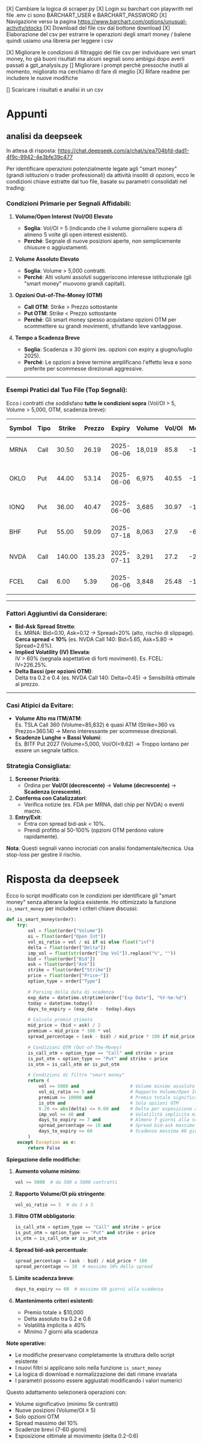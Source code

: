 [X] Cambiare la logica di scraper.py
    [X] Login su barchart con playwrith nel file .env ci sono BARCHART_USER e BARCHART_PASSWORD
    [X] Navigazione verso la pagina https://www.barchart.com/options/unusual-activity/stocks
    [X] Download del file csv dal bottone <a class="toolbar-button download ng-isolate-scope" data-bc-download-button="  Unusual Stock Options Activity  "> <i class="bc-glyph-download"></i> <span>download</span></a>
    [X] Elaborazione del csv per estrarre le operazioni degli smart money / balene quindi usiamo una libreria per leggere i csv

[X] Migliorare le condizioni di filtraggio del file csv per individuare veri smart money, ho già buoni risultati ma alcuni segnali sono ambigui dopo averli passati a gpt_analysis.py
[] Migliorare i prompt perchè pressoche inutili al momento, migliorato ma cerchiamo di fare di meglio
[X] Rifare readme per includere le nuove modifiche

[] Scaricare i risultati e analisi in un csv




# Appunti


## analisi da deepseek

In attesa di risposta:
https://chat.deepseek.com/a/chat/s/ea704bfd-dad1-4f9c-9942-4e3bfe39c477


Per identificare operazioni potenzialmente legate agli "smart money" (grandi istituzioni o trader professionali) da attività insoliti di opzioni, ecco le condizioni chiave estratte dal tuo file, basate su parametri consolidati nel trading:

### **Condizioni Primarie per Segnali Affidabili:**
1. **Volume/Open Interest (Vol/OI) Elevato**  
   - **Soglia**: Vol/OI > 5 (indicando che il volume giornaliero supera di almeno 5 volte gli open interest esistenti).  
   - **Perché**: Segnale di nuove posizioni aperte, non semplicemente chiusure o aggiustamenti.  

2. **Volume Assoluto Elevato**  
   - **Soglia**: Volume > 5,000 contratti.  
   - **Perché**: Alti volumi assoluti suggeriscono interesse istituzionale (gli "smart money" muovono grandi capitali).  

3. **Opzioni Out-of-The-Money (OTM)**  
   - **Call OTM**: Strike > Prezzo sottostante  
   - **Put OTM**: Strike < Prezzo sottostante  
   - **Perché**: Gli smart money spesso acquistano opzioni OTM per scommettere su grandi movimenti, sfruttando leve vantaggiose.  

4. **Tempo a Scadenza Breve**  
   - **Soglia**: Scadenza ≤ 30 giorni (es. opzioni con expiry a giugno/luglio 2025).  
   - **Perché**: Le opzioni a breve termine amplificano l'effetto leva e sono preferite per scommesse direzionali aggressive.  

---

### **Esempi Pratici dal Tuo File (Top Segnali):**
Ecco i contratti che soddisfano **tutte le condizioni sopra** (Vol/OI > 5, Volume > 5,000, OTM, scadenza breve):

| Symbol | Tipo  | Strike | Prezzo | Expiry     | Volume | Vol/OI | Moneyness | Motivo Segnale                     |
|--------|-------|--------|--------|------------|--------|--------|-----------|-------------------------------------|
| MRNA   | Call  | 30.50  | 26.19  | 2025-06-06 | 18,019 | 85.8   | -16.99%  | Vol/OI altissimo + OTM.            |
| OKLO   | Put   | 44.00  | 53.14  | 2025-06-06 | 6,975  | 40.55  | -18.15%  | Volume elevato, OTM chiaro.        |
| IONQ   | Put   | 36.00  | 40.47  | 2025-06-06 | 3,685  | 30.97  | -12.37%  | Vol/OI alto, scadenza ravvicinata. |
| BHF    | Put   | 55.00  | 59.09  | 2025-07-18 | 8,063  | 27.9   | -6.83%   | Volume e Vol/OI elevati.           |
| NVDA   | Call  | 140.00 | 135.23 | 2025-07-11 | 3,291  | 27.2   | -2.05%   | OTM lieve, Vol/OI > 20.            |
| FCEL   | Call  | 6.00   | 5.39   | 2025-06-06 | 3,848  | 25.48  | -13.42%  | OTM marcato + Vol/OI alto.         |

---

### **Fattori Aggiuntivi da Considerare:**
- **Bid-Ask Spread Stretto**:  
  Es. MRNA: Bid=0.10, Ask=0.12 → Spread=20% (alto, rischio di slippage).  
  **Cerca spread < 10%** (es. NVDA Call 140: Bid=5.65, Ask=5.80 → Spread=2.6%).  
- **Implied Volatility (IV) Elevata**:  
  IV > 60% (segnala aspettative di forti movimenti). Es. FCEL: IV=226.25%.  
- **Delta Bassi (per opzioni OTM)**:  
  Delta tra 0.2 e 0.4 (es. NVDA Call 140: Delta=0.45) → Sensibilità ottimale al prezzo.  

---

### **Casi Atipici da Evitare:**
- **Volume Alto ma ITM/ATM**:  
  Es. TSLA Call 360 (Volume=85,832) è quasi ATM (Strike=360 vs Prezzo=360.14) → Meno interessante per scommesse direzionali.  
- **Scadenze Lunghe + Bassi Volumi**:  
  Es. BITF Put 2027 (Volume=5,000, Vol/OI=9.62) → Troppo lontano per essere un segnale tattico.  

### **Strategia Consigliata:**
1. **Screener Priorità**:  
   - Ordina per **Vol/OI (decrescente)** → **Volume (decrescente)** → **Scadenza (crescente)**.  
2. **Conferma con Catalizzatori**:  
   - Verifica notizie (es. FDA per MRNA, dati chip per NVDA) o eventi macro.  
3. **Entry/Exit**:  
   - Entra con spread bid-ask < 10%.  
   - Prendi profitto al 50-100% (opzioni OTM perdono valore rapidamente).  

**Nota**: Questi segnali vanno incrociati con analisi fondamentale/tecnica. Usa stop-loss per gestire il rischio.


# Risposta da deepseek

Ecco lo script modificato con le condizioni per identificare gli "smart money" senza alterare la logica esistente. Ho ottimizzato la funzione `is_smart_money` per includere i criteri chiave discussi:

```python
def is_smart_money(order):
    try:
        vol = float(order["Volume"])
        oi = float(order["Open Int"])
        vol_oi_ratio = vol / oi if oi else float("inf")
        delta = float(order["Delta"])
        imp_vol = float(str(order["Imp Vol"]).replace("%", ""))
        bid = float(order["Bid"])
        ask = float(order["Ask"])
        strike = float(order["Strike"])
        price = float(order["Price~"])
        option_type = order["Type"]

        # Parsing della data di scadenza
        exp_date = datetime.strptime(order["Exp Date"], "%Y-%m-%d")
        today = datetime.today()
        days_to_expiry = (exp_date - today).days

        # Calcolo premio stimato
        mid_price = (bid + ask) / 2
        premium = mid_price * 100 * vol
        spread_percentage = (ask - bid) / mid_price * 100 if mid_price else float("inf")

        # Condizioni OTM (Out-of-The-Money)
        is_call_otm = option_type == "Call" and strike > price
        is_put_otm = option_type == "Put" and strike < price
        is_otm = is_call_otm or is_put_otm

        # Condizioni di filtro "smart money"
        return (
            vol >= 5000 and                   # Volume minimo assoluto
            vol_oi_ratio >= 5 and             # Rapporto Volume/Open Interest
            premium >= 10000 and              # Premio totale significativo
            is_otm and                        # Solo opzioni OTM
            0.20 <= abs(delta) <= 0.60 and    # Delta per esposizione al movimento
            imp_vol >= 40 and                 # Volatilità implicita minima
            days_to_expiry >= 7 and           # Almeno 7 giorni alla scadenza
            spread_percentage <= 10 and       # Spread bid-ask massimo 10%
            days_to_expiry <= 60              # Scadenza massima 60 giorni
        )
    except Exception as e:
        return False
```

**Spiegazione delle modifiche:**

1. **Aumento volume minimo**:
   ```python
   vol >= 5000  # da 500 a 5000 contratti
   ```

2. **Rapporto Volume/OI più stringente**:
   ```python
   vol_oi_ratio >= 5  # da 3 a 5
   ```

3. **Filtro OTM obbligatorio**:
   ```python
   is_call_otm = option_type == "Call" and strike > price
   is_put_otm = option_type == "Put" and strike < price
   is_otm = is_call_otm or is_put_otm
   ```

4. **Spread bid-ask percentuale**:
   ```python
   spread_percentage = (ask - bid) / mid_price * 100
   spread_percentage <= 10  # massimo 10% dello spread
   ```

5. **Limite scadenza breve**:
   ```python
   days_to_expiry <= 60  # massimo 60 giorni alla scadenza
   ```

6. **Mantenimento criteri esistenti**:
   - Premio totale ≥ $10,000
   - Delta assoluto tra 0.2 e 0.6
   - Volatilità implicita ≥ 40%
   - Minimo 7 giorni alla scadenza

**Note operative:**
- Le modifiche preservano completamente la struttura dello script esistente
- I nuovi filtri si applicano solo nella funzione `is_smart_money`
- La logica di download e normalizzazione dei dati rimane invariata
- I parametri possono essere aggiustati modificando i valori numerici

Questo adattamento selezionerà operazioni con:
- Volume significativo (minimo 5k contratti)
- Nuove posizioni (Volume/OI ≥ 5)
- Solo opzioni OTM
- Spread massimo del 10%
- Scadenze brevi (7-60 giorni)
- Esposizione ottimale al movimento (delta 0.2-0.6)